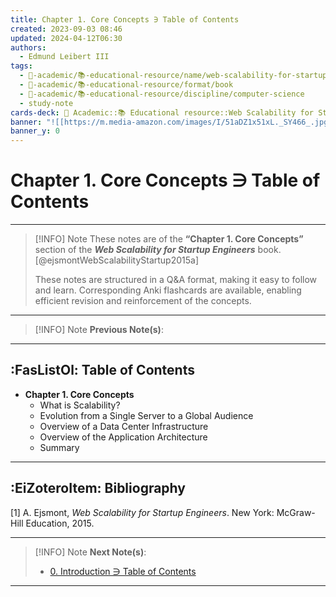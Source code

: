 ```yaml
---
title: Chapter 1. Core Concepts ∋ Table of Contents
created: 2023-09-03 08:46
updated: 2024-04-12T06:30
authors:
  - Edmund Leibert III
tags:
  - 🔴-academic/📚-educational-resource/name/web-scalability-for-startup-engineers/🔖/chapter-1-core-concepts/chapter-1-core-concepts
  - 🔴-academic/📚-educational-resource/format/book
  - 🔴-academic/📚-educational-resource/discipline/computer-science
  - study-note
cards-deck: 🔴 Academic::📚 Educational resource::Web Scalability for Startup Engineers::Chapter 1. Core Concepts::Chapter 1. Core Concepts ∋ Table of Contents
banner: "![[https://m.media-amazon.com/images/I/51aDZ1x51xL._SY466_.jpg]]"
banner_y: 0
---
```


# Chapter 1. Core Concepts ∋ Table of Contents 

---

> [!INFO] Note
> These notes are of the **“Chapter 1. Core Concepts”** section of the _**Web Scalability for Startup Engineers**_ book. [@ejsmontWebScalabilityStartup2015a] 
>  
> These notes are structured in a Q&A format, making it easy to follow and learn. Corresponding Anki flashcards are available, enabling efficient revision and reinforcement of the concepts.

---

> [!INFO] Note
> **Previous Note(s)**:
> 

---

## :FasListOl: Table of Contents

- **Chapter 1. Core Concepts**
	- What is Scalability?
	- Evolution from a Single Server to a Global Audience
	- Overview of a Data Center Infrastructure
	- Overview of the Application Architecture
	- Summary

---

## :EiZoteroItem: Bibliography

\[1\]
A. Ejsmont, _Web Scalability for Startup Engineers_. New York: McGraw-Hill Education, 2015.

---

> [!INFO] Note
> **Next Note(s)**:
> - [0. Introduction ∋ Table of Contents](the-vault/src/🔴%20Academic/📚%20Educational%20resource/Structy/0.%20Introduction/0.%20Introduction%20∋%20Table%20of%20Contents.md)

---